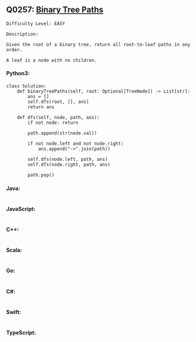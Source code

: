## Q0257: [Binary Tree Paths](https://leetcode.com/problems/binary-tree-paths/)

```
Difficulty Level: EASY
```

```
Description:

Given the root of a binary tree, return all root-to-leaf paths in any order.

A leaf is a node with no children.
```

#### Python3:

```
class Solution:
    def binaryTreePaths(self, root: Optional[TreeNode]) -> List[str]:
        ans = []
        self.dfs(root, [], ans)
        return ans

    def dfs(self, node, path, ans):
        if not node: return
        
        path.append(str(node.val))

        if not node.left and not node.right:
            ans.append("->".join(path))

        self.dfs(node.left, path, ans)
        self.dfs(node.right, path, ans)

        path.pop()
```

#### Java:

```

```

#### JavaScript:

```

```

#### C++:

```

```

#### Scala:

```

```

#### Go:

```

```

#### C#:

```

```

#### Swift:

```

```

#### TypeScript:

```

```